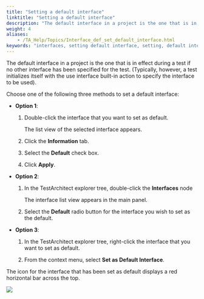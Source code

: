 ```yaml
--- 
title: "Setting a default interface"
linktitle: "Setting a default interface"
description: "The default interface in a project is the one that is in effect during a test if no other interface has been specified for the test. (Typically, however, a test initializes itself with the use interface built-in action to specify the interface to be used)."
weight: 4
aliases: 
    - /TA_Help/Topics/Interface_def_set_default_interface.html
keywords: "interfaces, setting default interface, setting, default interface"
---
```


The default interface in a project is the one that is in effect during a test if no other interface has been specified for the test. \(Typically, however, a test initializes itself with the use interface built-in action to specify the interface to be used\).

Choose one of the following three methods to set a default interface:

-   **Option 1**:

    1.  Double-click the interface that you want to set as default.

        The list view of the selected interface appears.

    2.  Click the **Information** tab.

    3.  Select the **Default** check box.

    4.  Click **Apply**.

-   **Option 2**:

    1.  In the TestArchitect explorer tree, double-click the **Interfaces** node

        The interface list view appears in the main panel.

    2.  Select the **Default** radio button for the interface you wish to set as the default.

-   **Option 3**:

    1.  In the TestArchitect explorer tree, right-click the interface that you want to set as default.

    2.  From the context menu, select **Set as Default Interface**.


The icon for the interface that has been set as default displays a red horizontal bar across the top.

![](/images/TA_Help/Images/default_interface_icon.png)




